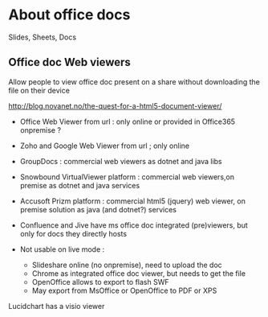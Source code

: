 # About office docs

Slides, Sheets, Docs

## Office doc Web viewers

Allow people to view office doc present on a share without downloading the file on their device

http://blog.novanet.no/the-quest-for-a-html5-document-viewer/

* Office Web Viewer from url : only online or provided in Office365 onpremise ?
* Zoho and Google Web Viewer from url ; only online
* GroupDocs : commercial web viewers as dotnet and java libs
* Snowbound VirtualViewer platform : commercial web viewers,on premise as dotnet and java services
* Accusoft Prizm platform : commercial html5 (jquery) web viewer, on premise solution as java (and dotnet?) services
* Confluence and Jive have ms office doc integrated (pre)viewers, but only for docs they directly hosts

* Not usable on live mode : 
  * Slideshare online (no onpremise), need to upload the doc
  * Chrome as integrated office doc viewer, but needs to get the file
  * OpenOffice allows to export to flash SWF
  * May export from MsOffice or OpenOffice to PDF or XPS

Lucidchart has a visio viewer
